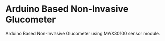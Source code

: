 # Arduino Based Non-Invasive Glucometer
 Arduino Based Non-Invasive Glucometer using MAX30100 sensor module.
